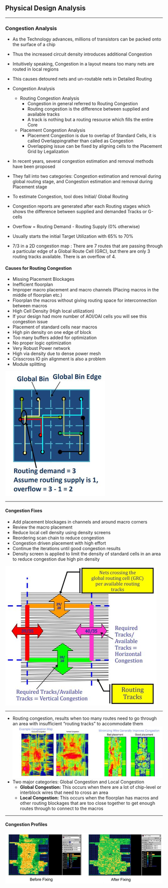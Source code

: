 ## Physical Design Analysis

------

### **Congestion Analysis**

- As the Technology advances, millions of transistors can be packed onto the surface of a chip

- Thus the increased circuit density introduces additional Congestion

- Intuitively speaking, Congestion in a layout means too many nets are routed in local regions

- This causes detoured nets and un-routable nets in Detailed Routing

  

- Congestion Analysis

	- Routing Congestion Analysis
		- Congestion in general referred to Routing Congestion
		- Routing congestion is the difference between supplied and available tracks
		- A track is nothing but a routing resource which fills the entire Core
	- Placement Congestion Analysis
		- Placement Congestion is due to overlap of Standard Cells, it is called Overlappingrather than called as Congestion
		- Overlapping issue can be fixed by aligning cells to the Placement Grid by Legalization

- In recent years, several congestion estimation and removal methods have been proposed
- They fall into two categories: Congestion estimation and removal during global routing stage, and Congestion estimation and removal during Placement stage
- To estimate Congestion, tool does Initial/ Global Routing
- Congestion reports are generated after each Routing stages which shows the difference between supplied and demanded Tracks or G-cells
- Overflow = Routing Demand - Routing Supply (0% otherwise)
- Usually starts the initial Target Utilization with 65% to 70%
- 7/3 in a 2D congestion map : There are 7 routes that are passing through a particular edge of a Global Route Cell (GRC), but there are only 3 routing tracks available. There is an overflow of 4.



#### **Causes for Routing Congestion**

- Missing Placement Blockages
- Inefficient floorplan
- Improper macro placement and macro channels (Placing macros in the middle of floorplan etc.)
- Floorplan the macros without giving routing space for interconnection between macros
- High Cell Density (High local utilization)
- If your design had more number of AOI/OAI cells you will see this congestion issue
- Placement of standard cells near macros
- High pin density on one edge of block
- Too many buffers added for optimization
- No proper logic optimization
- Very Robust Power network
- High via density due to dense power mesh
- Crisscross IO pin alignment is also a problem
- Module splitting


![congestion in physical design](attachments/Congestion%20Analysis/congestion.JPG)


------

#### **Congestion Fixes**
- Add placement blockages in channels and around macro corners
- Review the macro placement
- Reduce local cell density using density screens
- Reordering scan chain to reduce congestion
- Congestion driven placement with high effort
- Continue the iterations until good congestion results
- Density screen is applied to limit the density of standard cells in an area to reduce congestion due high pin density 

![congestion fixes in physical design](attachments/Congestion%20Analysis/congestion1.JPG)


------

- Routing congestion, results when too many routes need to go through an area with insufficient “routing tracks” to accommodate them ![routing cpngestion](attachments/Congestion%20Analysis/congestion2.JPG)
- Two major categories: Global Congestion and Local Congestion
	- **Global Congestion:** This occurs when there are a lot of chip-level or interblock wires that need to cross an area
	- **Local Congestion:** This occurs when the floorplan has macros and other routing blockages that are too close together to get enough routes through to connect to the macros

------

#### **Congestion Profiles**

![congestion profiles, global local congestion](attachments/Congestion%20Analysis/congestion3.JPG)